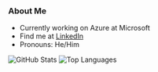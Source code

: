 ### About Me

- Currently working on Azure at Microsoft
- Find me at [LinkedIn](https://www.linkedin.com/in/bjd145/)
- Pronouns: He/Him 

![GitHub Stats](https://github-readme-stats.vercel.app/api/?username=briandenicola&count_private=true&showicons=true)
![Top Languages](https://github-readme-stats.vercel.app/api/top-langs/?username=briandenicola&hide=css,html&layout=compact)
